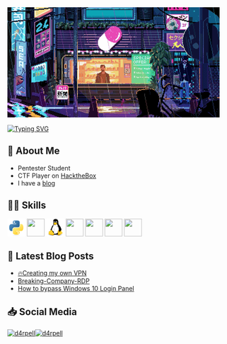 <img src="https://github.com/d4rpell/d4rpell/blob/main/assets/gif.gif">

[![Typing SVG](https://readme-typing-svg.demolab.com?font=Fira+Code&pause=1000&width=435&lines=Hi+%F0%9F%91%8B%2C+I'm+d4rpell;Red+Teamer+%7C+Pentester+Enthusiast)](https://git.io/typing-svg)

## 👱 About Me
- Pentester Student
- CTF Player on [HacktheBox](https://app.hackthebox.com/profile/376167)
- I have a [blog](https://d4rpell.github.io/)

## 👨‍💻 Skills
<img src="https://raw.githubusercontent.com/devicons/devicon/master/icons/python/python-original.svg" width="40" height="40"> <img src="https://www.vectorlogo.zone/logos/gnu_bash/gnu_bash-icon.svg" width="40" height="40"> <img src="https://raw.githubusercontent.com/devicons/devicon/master/icons/linux/linux-original.svg" width="40" height="40"> <img src="https://www.vectorlogo.zone/logos/git-scm/git-scm-icon.svg" width="40" height="40"> <img src="https://raw.githubusercontent.com/get-icon/geticon/master/icons/microsoft-windows.svg" width="40" height="40"> <img src="https://raw.githubusercontent.com/get-icon/geticon/master/icons/kali-dragon-icon.svg" width="40" height="40"> <img src="https://camo.githubusercontent.com/af00af6c9fb1a489d43d0d5b5f127a8a0146be37ffad59ee9b959d7f4e130297/68747470733a2f2f706172726f747365632e6f72672f66617669636f6e2e706e67" width="40" height="40">

## 📕 Latest Blog Posts
- [🔥Creating my own VPN](https://d4rpell.github.io/Creating-My-Own-VPN)
- [Breaking-Company-RDP](https://d4rpell.github.io/Breaking-Company-RDP)
- [How to bypass Windows 10 Login Panel](https://d4rpell.github.io/Bypassing-Windows-10)

## 📥 Social Media
<p align="left">
<a href="https://twitter.com/d4rpell" target="blank"><img align="center" src="https://raw.githubusercontent.com/rahuldkjain/github-profile-readme-generator/master/src/images/icons/Social/twitter.svg" alt="d4rpell" height="30" width="40" /></a><a href="https://app.hackthebox.com/profile/376167" target="blank"><img align="center" src="https://www.svgrepo.com/show/331423/hack-the-box.svg" alt="d4rpell" height="30" width="40" /></a>
</p>
